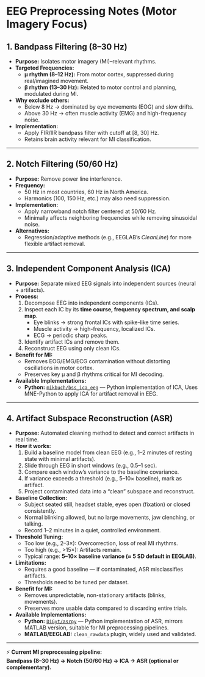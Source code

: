 # EEG Preprocessing Notes (Motor Imagery Focus)

## **1. Bandpass Filtering (8–30 Hz)**
- **Purpose:** Isolates motor imagery (MI)–relevant rhythms.  
- **Targeted Frequencies:**  
  - **µ rhythm (8–12 Hz):** From motor cortex, suppressed during real/imagined movement.  
  - **β rhythm (13–30 Hz):** Related to motor control and planning, modulated during MI.  
- **Why exclude others:**  
  - Below 8 Hz → dominated by eye movements (EOG) and slow drifts.  
  - Above 30 Hz → often muscle activity (EMG) and high-frequency noise.  
- **Implementation:**  
  - Apply FIR/IIR bandpass filter with cutoff at [8, 30] Hz.  
  - Retains brain activity relevant for MI classification.

---

## **2. Notch Filtering (50/60 Hz)**
- **Purpose:** Remove power line interference.  
- **Frequency:**  
  - 50 Hz in most countries, 60 Hz in North America.  
  - Harmonics (100, 150 Hz, etc.) may also need suppression.  
- **Implementation:**  
  - Apply narrowband notch filter centered at 50/60 Hz.  
  - Minimally affects neighboring frequencies while removing sinusoidal noise.  
- **Alternatives:**  
  - Regression/adaptive methods (e.g., EEGLAB’s *CleanLine*) for more flexible artifact removal.

---

## **3. Independent Component Analysis (ICA)**
- **Purpose:** Separate mixed EEG signals into independent sources (neural + artifacts).  
- **Process:**  
  1. Decompose EEG into independent components (ICs).  
  2. Inspect each IC by its **time course, frequency spectrum, and scalp map**.  
     - Eye blinks → strong frontal ICs with spike-like time series.  
     - Muscle activity → high-frequency, localized ICs.  
     - ECG → periodic sharp peaks.  
  3. Identify artifact ICs and remove them.  
  4. Reconstruct EEG using only clean ICs.  
- **Benefit for MI:**  
  - Removes EOG/EMG/ECG contamination without distorting oscillations in motor cortex.  
  - Preserves key µ and β rhythms critical for MI decoding.
- **Available Implementations:**  
  - **Python:** [`mikbuch/bss_ica_eeg`]([https://github.com/DiGyt/asrpy](https://github.com/mikbuch/bss_ica_eeg?utm_source=chatgpt.com)) — Python implementation of ICA, Uses MNE-Python to apply ICA for artifact removal in EEG.  

---

## **4. Artifact Subspace Reconstruction (ASR)**
- **Purpose:** Automated cleaning method to detect and correct artifacts in real time.  
- **How it works:**  
  1. Build a baseline model from clean EEG (e.g., 1–2 minutes of resting state with minimal artifacts).  
  2. Slide through EEG in short windows (e.g., 0.5–1 sec).  
  3. Compare each window’s variance to the baseline covariance.  
  4. If variance exceeds a threshold (e.g., 5–10× baseline), mark as artifact.  
  5. Project contaminated data into a “clean” subspace and reconstruct.  
- **Baseline Collection:**  
  - Subject seated still, headset stable, eyes open (fixation) or closed consistently.  
  - Normal blinking allowed, but no large movements, jaw clenching, or talking.  
  - Record 1–2 minutes in a quiet, controlled environment.  
- **Threshold Tuning:**  
  - Too low (e.g., 2–3×): Overcorrection, loss of real MI rhythms.  
  - Too high (e.g., >15×): Artifacts remain.  
  - Typical range: **5–10× baseline variance (≈ 5 SD default in EEGLAB)**.  
- **Limitations:**  
  - Requires a good baseline — if contaminated, ASR misclassifies artifacts.  
  - Thresholds need to be tuned per dataset.  
- **Benefit for MI:**  
  - Removes unpredictable, non-stationary artifacts (blinks, movements).  
  - Preserves more usable data compared to discarding entire trials.  
- **Available Implementations:**  
  - **Python:** [`DiGyt/asrpy`](https://github.com/DiGyt/asrpy) — Python implementation of ASR, mirrors MATLAB version, suitable for MI preprocessing pipelines.  
  - **MATLAB/EEGLAB:** `clean_rawdata` plugin, widely used and validated.  

---

⚡ **Current MI preprocessing pipeline:**  
**Bandpass (8–30 Hz) → Notch (50/60 Hz) → ICA → ASR (optional or complementary).**
